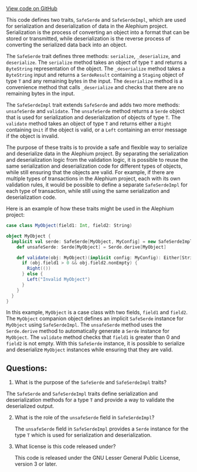 [View code on GitHub](https://github.com/oxygenium/oxygenium/protocol/src/main/scala/org/oxygenium/protocol/SafeSerde.scala)

This code defines two traits, `SafeSerde` and `SafeSerdeImpl`, which are used for serialization and deserialization of data in the Alephium project. Serialization is the process of converting an object into a format that can be stored or transmitted, while deserialization is the reverse process of converting the serialized data back into an object.

The `SafeSerde` trait defines three methods: `serialize`, `_deserialize`, and `deserialize`. The `serialize` method takes an object of type `T` and returns a `ByteString` representation of the object. The `_deserialize` method takes a `ByteString` input and returns a `SerdeResult` containing a `Staging` object of type `T` and any remaining bytes in the input. The `deserialize` method is a convenience method that calls `_deserialize` and checks that there are no remaining bytes in the input.

The `SafeSerdeImpl` trait extends `SafeSerde` and adds two more methods: `unsafeSerde` and `validate`. The `unsafeSerde` method returns a `Serde` object that is used for serialization and deserialization of objects of type `T`. The `validate` method takes an object of type `T` and returns either a `Right` containing `Unit` if the object is valid, or a `Left` containing an error message if the object is invalid.

The purpose of these traits is to provide a safe and flexible way to serialize and deserialize data in the Alephium project. By separating the serialization and deserialization logic from the validation logic, it is possible to reuse the same serialization and deserialization code for different types of objects, while still ensuring that the objects are valid. For example, if there are multiple types of transactions in the Alephium project, each with its own validation rules, it would be possible to define a separate `SafeSerdeImpl` for each type of transaction, while still using the same serialization and deserialization code. 

Here is an example of how these traits might be used in the Alephium project:

```scala
case class MyObject(field1: Int, field2: String)

object MyObject {
  implicit val serde: SafeSerde[MyObject, MyConfig] = new SafeSerdeImpl[MyObject, MyConfig] {
    def unsafeSerde: Serde[MyObject] = Serde.derive[MyObject]

    def validate(obj: MyObject)(implicit config: MyConfig): Either[String, Unit] = {
      if (obj.field1 > 0 && obj.field2.nonEmpty) {
        Right(())
      } else {
        Left("Invalid MyObject")
      }
    }
  }
}
```

In this example, `MyObject` is a case class with two fields, `field1` and `field2`. The `MyObject` companion object defines an implicit `SafeSerde` instance for `MyObject` using `SafeSerdeImpl`. The `unsafeSerde` method uses the `Serde.derive` method to automatically generate a `Serde` instance for `MyObject`. The `validate` method checks that `field1` is greater than 0 and `field2` is not empty. With this `SafeSerde` instance, it is possible to serialize and deserialize `MyObject` instances while ensuring that they are valid.
## Questions: 
 1. What is the purpose of the `SafeSerde` and `SafeSerdeImpl` traits?
   
   The `SafeSerde` and `SafeSerdeImpl` traits define serialization and deserialization methods for a type `T` and provide a way to validate the deserialized output. 

2. What is the role of the `unsafeSerde` field in `SafeSerdeImpl`?
   
   The `unsafeSerde` field in `SafeSerdeImpl` provides a `Serde` instance for the type `T` which is used for serialization and deserialization.

3. What license is this code released under?
   
   This code is released under the GNU Lesser General Public License, version 3 or later.